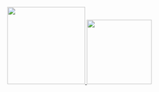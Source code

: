 <p align="center">
<a href="https://github.com/Swizeyy">
  <img height="180em" src="https://github-readme-stats-eight-theta.vercel.app/api?username=Swizeyy&show_icons=true&theme=react&include_all_commits=true&locale=fr"/>
  <img height="150em" src="https://github-readme-stats-eight-theta.vercel.app/api/top-langs/?username=Swizeyy&layout=compact&langs_count=8&theme=react&locale=fr"/>
</a>
